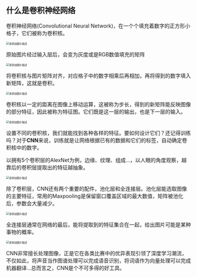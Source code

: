 ## 什么是卷积神经网络

卷积神经网络(Convolutional Neural Network)，在一个个填充着数字的正方形小格子，它们被称为卷积核。

<img src="https://img-blog.csdnimg.cn/aabbcc53f4c24064825a89ab3abb2fdf.png" alt="请添加图片描述" style="zoom:50%;" />

原始图片经过输入层后，会变为灰度或是RGB数值填充的矩阵

<img src="https://img-blog.csdnimg.cn/8cafb44fb29b4cabb04da26828f2a253.png" alt="请添加图片描述" style="zoom:50%;" />

将卷积核与图片矩阵对齐，对应格子中的数字相乘后再相加，再将得到的数字填入新矩阵，这就是卷积。

<img src="https://img-blog.csdnimg.cn/623c9e55a2264cab87f77d214379e30e.png" alt="请添加图片描述" style="zoom:50%;" />

卷积核以一定的距离在图像上移动运算，这被称为步长，得到的新矩阵能反映图像的部分特征，因此被称为特征图。它们既是这一层的输出，也是下一层的输入。

<img src="https://img-blog.csdnimg.cn/e01ad40ed33c4454a3b795640b5bfba0.png" alt="请添加图片描述" style="zoom:50%;" />

设置不同的卷积核，我们就能找到各种各样的特征。要如何设计它们？还记得训练吗？对于**CNN**来说，训练就是让网络根据已有的数据和它们的标签，自动确定卷积核中的数字。

以拥有5个卷积层的AlexNet为例，边缘、纹理、组成...，以人眼的角度观察，越靠后的卷积层提取出的特征越抽象。

<img src="https://img-blog.csdnimg.cn/8e25a736ddab4f2091ba07c9ed63dfdf.png" alt="请添加图片描述" style="zoom:50%;" />

除了卷积层，CNN还有两个重要的配件，池化层和全连接层。池化层能选取图像的主要特征，常用的Maxpooling是保留窗口覆盖区域的最大数值，矩阵被池化后，参数会大量减少。

<img src="https://img-blog.csdnimg.cn/bb4e65112285480baa6c1b07b3b0be88.png" alt="请添加图片描述" style="zoom:50%;" />

全连接层通常在网络的最后，能将提取到的特征集合在一起，给出图片可能是某种事物的概率。

<img src="https://img-blog.csdnimg.cn/b2becde4f9254aec94c30f1274337c41.png" alt="请添加图片描述" style="zoom:50%;" />

CNN非常擅长处理图像，正是它在各类比赛中的优异表现引领了深度学习潮流，不仅如此，将声音当作图谱处理可以完成语音识别，将词语作为向量处理可以完成机器翻译...总而言之，CNN是个不可多得的好工具。